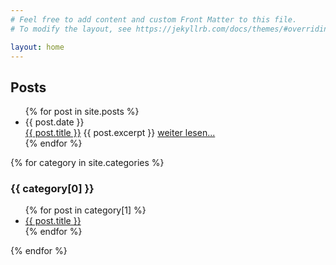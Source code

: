 ```yaml
---
# Feel free to add content and custom Front Matter to this file.
# To modify the layout, see https://jekyllrb.com/docs/themes/#overriding-theme-defaults

layout: home
---
```


<h2>Posts</h2>
<ul class='post-list'>
  {% for post in site.posts %}
    <li class='post-link'>
      <span class='post-meta'>{{ post.date }}</span><br>
      <a href="{{ baseurl }}{{ reviews.url }}">{{ post.title }}</a>
      <tiny>{{ post.excerpt }}
        <a href="{{ baseurl }}{{ post.url }}">weiter lesen...</a></tiny>
    </li>
  {% endfor %}
</ul>
  
  {% for category in site.categories %}
  <h3>{{ category[0] }}</h3>
  <ul class='post-list'>
    {% for post in category[1] %}
      <li class='post-link'><a href="{{ baseurl }}{{ post.url }}">{{ post.title }}</a></li>
    {% endfor %}
  </ul>
{% endfor %}


